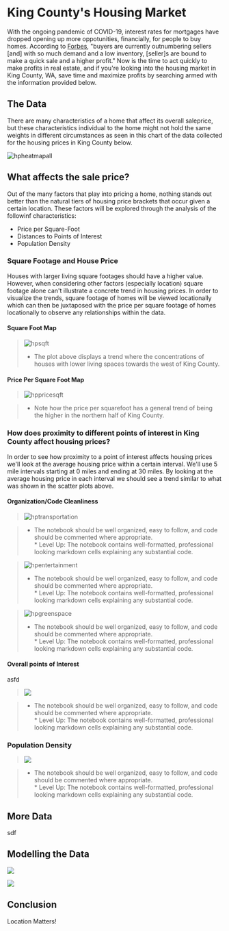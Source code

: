
# King County's Housing Market

With the ongoing pandemic of COVID-19, interest rates for mortgages have dropped opening up more oppotunities, financially, for people to buy homes.  According to [Forbes](https://www.forbes.com/sites/forbesrealestatecouncil/2020/09/21/a-newfound-reality-buyers-currently-outnumber-sellers-in-housing-market/#7065905d339d), "buyers are currently outnumbering sellers [and] with so much demand and a low inventory, [seller]s are bound to make a quick sale and a higher profit."  Now is the time to act quickly to make profits in real estate, and if you're looking into the housing market in King County, WA, save time and maximize profits by searching armed with the information provided below.


## The Data

There are many characteristics of a home that affect its overall saleprice, but these characteristics individual to the home might not hold the same weights in different circumstances as seen in this chart of the data collected for the housing prices in King County below.

![hpheatmapall](images/all_data.png)


## What affects the sale price?

Out of the many factors that play into pricing a home, nothing stands out better than the natural tiers of housing price brackets that occur given a certain location.  These factors will be explored through the analysis of the followinf characteristics:  

* Price per Square-Foot
* Distances to Points of Interest
* Population Density


### Square Footage and House Price

Houses with larger living square footages should have a higher value. However, when considering other factors (especially location) square footage alone can't illustrate a concrete trend in housing prices.  In order to visualize the trends, square footage of homes will be viewed locationally which can then be juxtaposed with the price per square footage of homes locationally to observe any relationships within the data.

#### Square Foot Map
>![hpsqft](images/sqft.png)
>* The plot above displays a trend where the concentrations of houses with lower living spaces towards the west of King County. 
    
#### Price Per Square Foot Map
>![hppricesqft](images/price_per_sqft.png)

>* Note how the price per squarefoot has a general trend of being the higher in the northern half of King County.


### How does proximity to different points of interest  in King County affect housing prices? 

In order to see how proximity to a point of interest affects housing prices we'll look at the average housing price within a certain interval. We'll use 5 mile intervals starting at 0 miles and ending at 30 miles. By looking at the average housing price in each interval we should see a trend similar to what was shown in the scatter plots above.

#### Organization/Code Cleanliness
>![hptransportation](images/house_price_vs_transportation.png)

>* The notebook should be well organized, easy to follow,  and code should be commented where appropriate.  
    * Level Up: The notebook contains well-formatted, professional looking markdown cells explaining any substantial code.

>![hpentertainment](images/house_price_vs_entertainment.png)
>* The notebook should be well organized, easy to follow,  and code should be commented where appropriate.  
    * Level Up: The notebook contains well-formatted, professional looking markdown cells explaining any substantial code.

>![hpgreenspace](images/house_price_vs_greenspace.png)
>* The notebook should be well organized, easy to follow,  and code should be commented where appropriate.  
    * Level Up: The notebook contains well-formatted, professional looking markdown cells explaining any substantial code.
    
#### Overall points of Interest
asfd

>![](images/pt_of_interest_map.png)

>* The notebook should be well organized, easy to follow,  and code should be commented where appropriate.  
    * Level Up: The notebook contains well-formatted, professional looking markdown cells explaining any substantial code.

### Population Density

>![](images/pt_of_interest_map.png)

>* The notebook should be well organized, easy to follow,  and code should be commented where appropriate.  
    * Level Up: The notebook contains well-formatted, professional looking markdown cells explaining any substantial code.


## More Data

sdf


## Modelling the Data

![](images/pt_of_interest_map.png)

![](images/pt_of_interest_map.png)

 
 
## Conclusion

Location Matters!